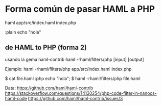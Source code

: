 # Forma común de pasar HAML a PHP 
haml app/src/index.haml index.php

:plain
  echo "hola"


## de HAML to PHP (forma 2)
usando la gema haml-contrib
haml -rhaml/filters/php [input] [output]

Ejemplo:
haml -rhaml/filters/php app/src/index.haml index.php


$ cat file.haml 
:php
  echo "hola";
$ haml -rhaml/filters/php file.haml 
<?php
  echo "hola"
?>

Data:
https://github.com/haml/haml-contrib
https://stackoverflow.com/questions/14130254/php-code-filter-in-nanocs-haml-code
https://github.com/haml/haml-contrib/issues/3

